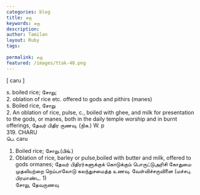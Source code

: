```yaml
---
categories: blog
title: சரு
keywords: சரு
description: 
author: Tamilan
layout: Ruby
tags: 
 
permalink: சரு
featured: /images/ttak-48.png
---
```

  
[ caru ]  
  
s. boiled rice; சோறு;  
2. oblation of rice etc. offered to gods and pithirs (manes)  
s. Boiled rice, சோறு  
2. An oblation of rice, pulse, c., boiled with ghee, and milk for presentation to the gods, or manes, both in the daily temple worship and in burnt offerings, தேவர் பிதிர ருணவு. (நிக.) W. p  
319. CHARU  
பெ. caru  
1. Boiled rice; சோறு.(பிங்.)  
2. Oblation of rice, barley or pulse,boiled with butter and milk, offered to gods ormanes; தேவர் பிதிரர்களுக்குக் கொடுக்கும் பொருட்டுஅரிசி கோதுமை முதலியற்றை நெய்பாலோடு கலந்துசமைத்த உணவு. வேள்விச்சருவினை (மச்சபு. பிரமாண்ட. 1)  
சோறு, தேவருணவு